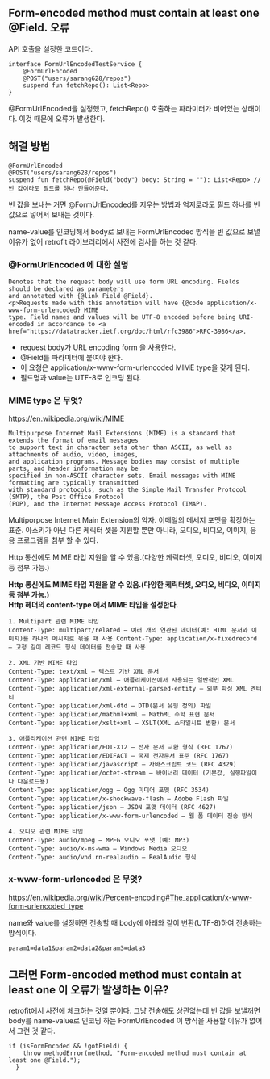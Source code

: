 ## Form-encoded method must contain at least one @Field. 오류

API 호출을 설정한 코드이다.
```
interface FormUrlEncodedTestService {
    @FormUrlEncoded
    @POST("users/sarang628/repos")
    suspend fun fetchRepo(): List<Repo>
}
```

@FormUrlEncoded을 설정했고, fetchRepo() 호출하는 파라미터가 비어있는 상태이다.
이것 때문에 오류가 발생한다.

## 해결 방법
```
@FormUrlEncoded
@POST("users/sarang628/repos")
suspend fun fetchRepo(@Field("body") body: String = ""): List<Repo> // 빈 값이라도 필드를 하나 만들어준다.
```
빈 값을 보내는 거면 @FormUrlEncoded를 지우는 방법과 억지로라도 필드 하나를 빈 값으로 넣어서 보내는 것이다.

name-value를 인코딩해서 body로 보내는 FormUrlEncoded 방식을 빈 값으로 보낼 이유가 없어
retrofit 라이브러리에서 사전에 검사를 하는 것 같다.


### @FormUrlEncoded 에 대한 설명 
```
Denotes that the request body will use form URL encoding. Fields should be declared as parameters
and annotated with {@link Field @Field}.
<p>Requests made with this annotation will have {@code application/x-www-form-urlencoded} MIME
type. Field names and values will be UTF-8 encoded before being URI-encoded in accordance to <a
href="https://datatracker.ietf.org/doc/html/rfc3986">RFC-3986</a>.
```
- request body가 URL encoding form 을 사용한다. 
- @Field를 파라미터에 붙여야 한다.
- 이 요쳥은 application/x-www-form-urlencoded MIME type을 갖게 된다.
- 필드명과 value는 UTF-8로 인코딩 된다. 

### MIME type 은 무엇?
https://en.wikipedia.org/wiki/MIME

```
Multipurpose Internet Mail Extensions (MIME) is a standard that extends the format of email messages 
to support text in character sets other than ASCII, as well as attachments of audio, video, images, 
and application programs. Message bodies may consist of multiple parts, and header information may be 
specified in non-ASCII character sets. Email messages with MIME formatting are typically transmitted 
with standard protocols, such as the Simple Mail Transfer Protocol (SMTP), the Post Office Protocol 
(POP), and the Internet Message Access Protocol (IMAP).
```

Multiporpose Internet Main Extension의 약자.
이메일의 메세지 포멧을 확장하는 표준.
아스키가 아닌 다른 케릭터 셋을 지원할 뿐만 아니라, 오디오, 비디오, 이미지, 응용 프로그램을 첨부 할 수 있다.

Http 통신에도 MIME 타입 지원을 알 수 있음.(다양한 케릭터셋, 오디오, 비디오, 이미지 등 첨부 가능.)

<b>Http 통신에도 MIME 타입 지원을 알 수 있음.(다양한 케릭터셋, 오디오, 비디오, 이미지 등 첨부 가능.)</b></br>
<b>Http 헤더의 content-type 에서 MIME 타입을 설정한다.</b>
```
1. Multipart 관련 MIME 타입
Content-Type: multipart/related – 여러 개의 연관된 데이터(예: HTML 문서와 이미지)를 하나의 메시지로 묶을 때 사용 Content-Type: application/x-fixedrecord – 고정 길이 레코드 형식 데이터를 전송할 때 사용

2. XML 기반 MIME 타입
Content-Type: text/xml – 텍스트 기반 XML 문서
Content-Type: application/xml – 애플리케이션에서 사용되는 일반적인 XML
Content-Type: application/xml-external-parsed-entity – 외부 파싱 XML 엔터티
Content-Type: application/xml-dtd – DTD(문서 유형 정의) 파일
Content-Type: application/mathml+xml – MathML 수학 표현 문서
Content-Type: application/xslt+xml – XSLT(XML 스타일시트 변환) 문서

3. 애플리케이션 관련 MIME 타입
Content-Type: application/EDI-X12 – 전자 문서 교환 형식 (RFC 1767)
Content-Type: application/EDIFACT – 국제 전자문서 표준 (RFC 1767)
Content-Type: application/javascript – 자바스크립트 코드 (RFC 4329)
Content-Type: application/octet-stream – 바이너리 데이터 (기본값, 실행파일이나 다운로드용)
Content-Type: application/ogg – Ogg 미디어 포맷 (RFC 3534)
Content-Type: application/x-shockwave-flash – Adobe Flash 파일
Content-Type: application/json – JSON 포맷 데이터 (RFC 4627)
Content-Type: application/x-www-form-urlencoded – 웹 폼 데이터 전송 방식

4. 오디오 관련 MIME 타입
Content-Type: audio/mpeg – MPEG 오디오 포맷 (예: MP3)
Content-Type: audio/x-ms-wma – Windows Media 오디오
Content-Type: audio/vnd.rn-realaudio – RealAudio 형식
```

### x-www-form-urlencoded 은 무엇?
https://en.wikipedia.org/wiki/Percent-encoding#The_application/x-www-form-urlencoded_type

name와 value를 설정하면 전송할 때 body에 아래와 같이 변환(UTF-8)하여 전송하는 방식이다.
```
param1=data1&param2=data2&param3=data3
```

## 그러면 Form-encoded method must contain at least one 이 오류가 발생하는 이유?
retrofit에서 사전에 체크하는 것일 뿐이다. 그냥 전송해도 상관없는데
빈 값을 보낼꺼면 body를 name-value로 인코딩 하는 FormUrlEncoded 이 방식을 사용할 이유가 없어서 그런 것 같다.
```
if (isFormEncoded && !gotField) {
    throw methodError(method, "Form-encoded method must contain at least one @Field.");
  }
```

